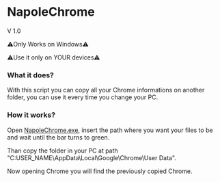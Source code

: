 # NapoleChrome
V 1.0

⚠️Only Works on Windows⚠️

⚠️Use it only on YOUR devices⚠️

### What it does?

With this script you can copy all your Chrome informations on another folder, you can use it every time you change your PC. 

### How it works?

Open [NapoleChrome.exe](), insert the path where you want your files to be and wait until the bar turns to green.

Than copy the folder in your PC at path "C:USER_NAME\AppData\Local\Google\Chrome\User Data".


Now opening Chrome you will find the previously copied Chrome.

